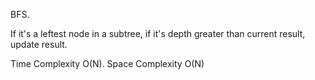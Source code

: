 BFS.


If it's a leftest node in a subtree, if it's depth greater than current result, update result.


Time Complexity O(N). Space Complexity O(N)